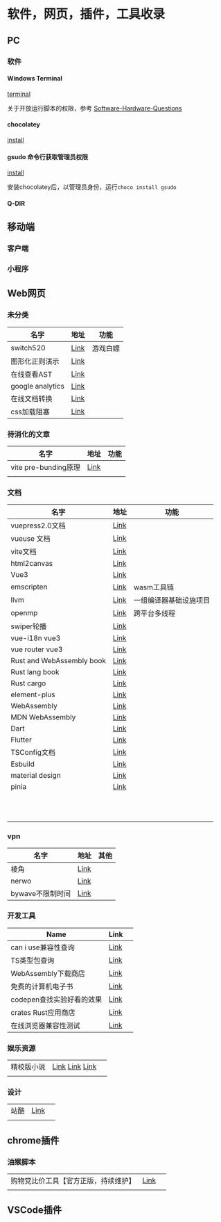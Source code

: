 ---
---

# 软件，网页，插件，工具收录

## PC

### 软件

#### Windows Terminal

[terminal](https://github.com/microsoft/terminal)

关于开放运行脚本的权限，参考 [Software-Hardware-Questions](../../.vuepress/dist/assets/Software-Hardware-Questions.html.79e9c433.js)

#### chocolatey

[install](https://chocolatey.org/install)

#### gsudo 命令行获取管理员权限

[install](https://github.com/gerardog/gsudo)

安装chocolatey后，以管理员身份，运行`choco install gsudo`

#### Q-DIR




## 移动端

### 客户端

### 小程序

## Web网页

### 未分类

| 名字             | 地址                                                | 功能     |
| ---------------- | --------------------------------------------------- | -------- |
| switch520        | [Link](https://switch520.com/)                      | 游戏白嫖 |
| 图形化正则演示   | [Link](https://regexper.com/)                       |          |
| 在线查看AST      | [Link](https://astexplorer.net/)                    |          |
| google analytics | [Link](https://analytics.google.com/analytics/web/) |          |
| 在线文档转换     | [Link](https://convertio.co/zh/)                    |          |
| css加载阻塞      | [Link](http://ruofee.cn/article/1633592450024/)     |          |

### 待消化的文章


| 名字                 | 地址                                                      | 功能 |
| -------------------- | --------------------------------------------------------- | ---- |
| vite pre-bunding原理 | [Link](https://mp.weixin.qq.com/s/2zZcjo9Wfg7wZBjsyCnT_w) |      |
|                      |                                                           |      |

### 文档

| 名字                      | 地址                                                              | 功能                   |
| ------------------------- | ----------------------------------------------------------------- | ---------------------- |
| vuepress2.0文档           | [Link](https://v2.vuepress.vuejs.org/guide/)                      |                        |
| vueuse 文档               | [Link](https://vueuse.org/guide/)                                 |                        |
| vite文档                  | [Link](https://vitejs.dev/guide/)                                 |                        |
| html2canvas               | [Link](https://html2canvas.hertzen.com/documentation)             |                        |
| Vue3                      | [Link](https://vuejs.org/guide/introduction.html)                 |                        |
| emscripten                | [Link](https://emscripten.org/)                                   | wasm工具链             |
| llvm                      | [Link](https://llvm.org/)                                         | 一组编译器基础设施项目 |
| openmp                    | [Link](https://www.openmp.org/)                                   | 跨平台多线程           |
| swiper轮播                | [Link](https://swiperjs.com/get-started)                          |                        |
| vue-i18n vue3             | [Link](https://vue-i18n.intlify.dev/guide/)                       |                        |
| vue router vue3           | [Link](https://router.vuejs.org/guide/)                           |                        |
| Rust and WebAssembly book | [Link](https://rustwasm.github.io/docs/book/)                     |                        |
| Rust lang book            | [Link](https://doc.rust-lang.org/book/)                           |                        |
| Rust cargo                | [Link](https://doc.rust-lang.org/cargo/index.html)                |                        |
| element-plus              | [Link](https://element-plus.org/zh-CN/#/zh-CN)                    |                        |
| WebAssembly               | [Link](https://webassembly.org/getting-started/developers-guide/) |                        |
| MDN WebAssembly           | [Link](https://developer.mozilla.org/en-US/docs/WebAssembly)      |                        |
| Dart                      | [Link](https://dart.dev/guides)                                   |                        |
| Flutter                   | [Link](https://docs.flutter.dev/)                                 |                        |
| TSConfig文档              | [Link](https://www.typescriptlang.org/tsconfig)                   |                        |
| Esbuild                   | [Link](https://esbuild.github.io/getting-started/)                |                        |
| material design           | [Link](https://material.io/design/introduction)                   |                        |
| pinia                     | [Link](https://pinia.vuejs.org/introduction.html)                 |                        |
|                           |                                                                   |                        |
|                           |                                                                   |                        |
|                           |                                                                   |                        |
|                           |                                                                   |                        |
|                           |                                                                   |                        |
|                           |                                                                   |                        |
|                           |                                                                   |                        |
|                           |                                                                   |                        |
|                           |                                                                   |                        |
|                           |                                                                   |                        |
|                           |                                                                   |                        |
### vpn

| 名字             | 地址                              | 其他 |
| ---------------- | --------------------------------- | ---- |
| 棱角             | [Link](https://www.lengjiao.me/)  |      |
| nerwo            | [Link](https://control.nerwo.co/) |      |
| bywave不限制时间 | [Link](https://sub.paasmi.com)    |      |

### 开发工具

| Name                      | Link                                                     |     |
| ------------------------- | -------------------------------------------------------- | --- |
| can i use兼容性查询       | [Link](https://caniuse.com/)                             |     |
| TS类型包查询              | [Link](https://www.typescriptlang.org/dt/search?search=) |     |
| WebAssembly下载商店       | [Link](https://wapm.io/)                                 |     |
| 免费的计算机电子书        | [Link](https://www.cntofu.com/)                          |     |
| codepen查找实验好看的效果 | [Link](https://codepen.io/)                              |     |
| crates Rust应用商店       | [Link](https://crates.io/)                               |     |
| 在线浏览器兼容性测试      | [Link](https://www.browserling.com/)                     |     |

### 娱乐资源

|            |                                                                                           |     |
| ---------- | ----------------------------------------------------------------------------------------- | --- |
| 精校版小说 | [Link](https://noveless.com/) [Link](https://www.jingjiaoba.com/) [Link](http://zxcs.me/) |     |
|            |                                                                                           |     |

### 设计

|      |                                   |     |
| ---- | --------------------------------- | --- |
| 站酷 | [Link](https://www.zcool.com.cn/) |     |
|      |                                   |     |
## chrome插件


### 油猴脚本

|                                      |                                                                                                                                                                                               |     |
| ------------------------------------ | --------------------------------------------------------------------------------------------------------------------------------------------------------------------------------------------- | --- |
| 购物党比价工具【官方正版，持续维护】 | [Link](https://greasyfork.org/zh-CN/scripts/436876-%E8%B4%AD%E7%89%A9%E5%85%9A%E6%AF%94%E4%BB%B7%E5%B7%A5%E5%85%B7-%E5%AE%98%E6%96%B9%E6%AD%A3%E7%89%88-%E6%8C%81%E7%BB%AD%E7%BB%B4%E6%8A%A4) |     |
|                                      |                                                                                                                                                                                               |     |

## VSCode插件
